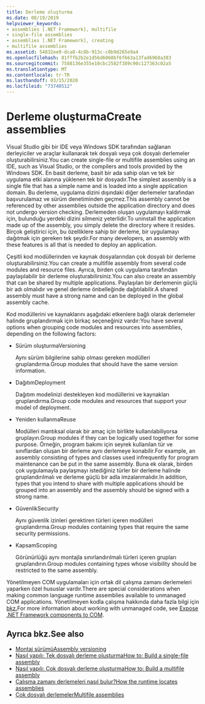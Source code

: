 ```yaml
---
title: Derleme oluşturma
ms.date: 08/19/2019
helpviewer_keywords:
- assemblies [.NET Framework], multifile
- single-file assemblies
- assemblies [.NET Framework], creating
- multifile assemblies
ms.assetid: 54832ee9-dca8-4c8b-913c-c0b9d265e9a4
ms.openlocfilehash: 81fffb2b2e1d56d6068bf6f663a13fad6968a383
ms.sourcegitcommit: 7588136e355e10cbc2582f389c90c127363c02a5
ms.translationtype: MT
ms.contentlocale: tr-TR
ms.lasthandoff: 03/15/2020
ms.locfileid: "73740512"
---
```

# <a name="create-assemblies"></a><span data-ttu-id="69a5f-102">Derleme oluşturma</span><span class="sxs-lookup"><span data-stu-id="69a5f-102">Create assemblies</span></span>

<span data-ttu-id="69a5f-103">Visual Studio gibi bir IDE veya Windows SDK tarafından sağlanan derleyiciler ve araçlar kullanarak tek dosyalı veya çok dosyalı derlemeler oluşturabilirsiniz.</span><span class="sxs-lookup"><span data-stu-id="69a5f-103">You can create single-file or multifile assemblies using an IDE, such as Visual Studio, or the compilers and tools provided by the Windows SDK.</span></span> <span data-ttu-id="69a5f-104">En basit derleme, basit bir ada sahip olan ve tek bir uygulama etki alanına yüklenen tek bir dosyadır.</span><span class="sxs-lookup"><span data-stu-id="69a5f-104">The simplest assembly is a single file that has a simple name and is loaded into a single application domain.</span></span> <span data-ttu-id="69a5f-105">Bu derleme, uygulama dizini dışındaki diğer derlemeler tarafından başvurulamaz ve sürüm denetiminden geçmez.</span><span class="sxs-lookup"><span data-stu-id="69a5f-105">This assembly cannot be referenced by other assemblies outside the application directory and does not undergo version checking.</span></span> <span data-ttu-id="69a5f-106">Derlemeden oluşan uygulamayı kaldırmak için, bulunduğu yerdeki dizini silmeniz yeterlidir.</span><span class="sxs-lookup"><span data-stu-id="69a5f-106">To uninstall the application made up of the assembly, you simply delete the directory where it resides.</span></span> <span data-ttu-id="69a5f-107">Birçok geliştirici için, bu özelliklere sahip bir derleme, bir uygulamayı dağıtmak için gereken tek şeydir.</span><span class="sxs-lookup"><span data-stu-id="69a5f-107">For many developers, an assembly with these features is all that is needed to deploy an application.</span></span>

<span data-ttu-id="69a5f-108">Çeşitli kod modüllerinden ve kaynak dosyalarından çok dosyalı bir derleme oluşturabilirsiniz.</span><span class="sxs-lookup"><span data-stu-id="69a5f-108">You can create a multifile assembly from several code modules and resource files.</span></span> <span data-ttu-id="69a5f-109">Ayrıca, birden çok uygulama tarafından paylaşılabilir bir derleme oluşturabilirsiniz.</span><span class="sxs-lookup"><span data-stu-id="69a5f-109">You can also create an assembly that can be shared by multiple applications.</span></span> <span data-ttu-id="69a5f-110">Paylaşılan bir derlemenin güçlü bir adı olmalıdır ve genel derleme önbelleğinde dağıtılabilir.</span><span class="sxs-lookup"><span data-stu-id="69a5f-110">A shared assembly must have a strong name and can be deployed in the global assembly cache.</span></span>

<span data-ttu-id="69a5f-111">Kod modüllerini ve kaynaklarını aşağıdaki etkenlere bağlı olarak derlemeler halinde gruplandırmak için birkaç seçeneğiniz vardır:</span><span class="sxs-lookup"><span data-stu-id="69a5f-111">You have several options when grouping code modules and resources into assemblies, depending on the following factors:</span></span>

- <span data-ttu-id="69a5f-112">Sürüm oluşturma</span><span class="sxs-lookup"><span data-stu-id="69a5f-112">Versioning</span></span>

     <span data-ttu-id="69a5f-113">Aynı sürüm bilgilerine sahip olması gereken modülleri gruplandırma.</span><span class="sxs-lookup"><span data-stu-id="69a5f-113">Group modules that should have the same version information.</span></span>

- <span data-ttu-id="69a5f-114">Dağıtım</span><span class="sxs-lookup"><span data-stu-id="69a5f-114">Deployment</span></span>

     <span data-ttu-id="69a5f-115">Dağıtım modelinizi destekleyen kod modüllerini ve kaynakları gruplandırma.</span><span class="sxs-lookup"><span data-stu-id="69a5f-115">Group code modules and resources that support your model of deployment.</span></span>

- <span data-ttu-id="69a5f-116">Yeniden kullanma</span><span class="sxs-lookup"><span data-stu-id="69a5f-116">Reuse</span></span>

     <span data-ttu-id="69a5f-117">Modülleri mantıksal olarak bir amaç için birlikte kullanılabiliyorsa gruplayın.</span><span class="sxs-lookup"><span data-stu-id="69a5f-117">Group modules if they can be logically used together for some purpose.</span></span> <span data-ttu-id="69a5f-118">Örneğin, program bakımı için seyrek kullanılan tür ve sınıflardan oluşan bir derleme aynı derlemeye konabilir.</span><span class="sxs-lookup"><span data-stu-id="69a5f-118">For example, an assembly consisting of types and classes used infrequently for program maintenance can be put in the same assembly.</span></span> <span data-ttu-id="69a5f-119">Buna ek olarak, birden çok uygulamayla paylaşmayı istediğiniz türler bir derleme halinde gruplandırılmalı ve derleme güçlü bir adla imzalanmalıdır.</span><span class="sxs-lookup"><span data-stu-id="69a5f-119">In addition, types that you intend to share with multiple applications should be grouped into an assembly and the assembly should be signed with a strong name.</span></span>

- <span data-ttu-id="69a5f-120">Güvenlik</span><span class="sxs-lookup"><span data-stu-id="69a5f-120">Security</span></span>

     <span data-ttu-id="69a5f-121">Aynı güvenlik izinleri gerektiren türleri içeren modülleri gruplandırma.</span><span class="sxs-lookup"><span data-stu-id="69a5f-121">Group modules containing types that require the same security permissions.</span></span>

- <span data-ttu-id="69a5f-122">Kapsam</span><span class="sxs-lookup"><span data-stu-id="69a5f-122">Scoping</span></span>

     <span data-ttu-id="69a5f-123">Görünürlüğü aynı montajla sınırlandırılmalı türleri içeren grupları gruplandırın.</span><span class="sxs-lookup"><span data-stu-id="69a5f-123">Group modules containing types whose visibility should be restricted to the same assembly.</span></span>

<span data-ttu-id="69a5f-124">Yönetilmeyen COM uygulamaları için ortak dil çalışma zamanı derlemeleri yaparken özel hususlar vardır.</span><span class="sxs-lookup"><span data-stu-id="69a5f-124">There are special considerations when making common language runtime assemblies available to unmanaged COM applications.</span></span> <span data-ttu-id="69a5f-125">Yönetilmeyen kodla çalışma hakkında daha fazla bilgi için [bkz.](../../framework/interop/exposing-dotnet-components-to-com.md)</span><span class="sxs-lookup"><span data-stu-id="69a5f-125">For more information about working with unmanaged code, see [Expose .NET Framework components to COM](../../framework/interop/exposing-dotnet-components-to-com.md).</span></span>

## <a name="see-also"></a><span data-ttu-id="69a5f-126">Ayrıca bkz.</span><span class="sxs-lookup"><span data-stu-id="69a5f-126">See also</span></span>

- [<span data-ttu-id="69a5f-127">Montaj sürümü</span><span class="sxs-lookup"><span data-stu-id="69a5f-127">Assembly versioning</span></span>](versioning.md)
- [<span data-ttu-id="69a5f-128">Nasıl yapılı: Tek dosyalı derleme oluşturma</span><span class="sxs-lookup"><span data-stu-id="69a5f-128">How to: Build a single-file assembly</span></span>](../../framework/app-domains/build-single-file-assembly.md)
- [<span data-ttu-id="69a5f-129">Nasıl yapılı: Çok dosyalı derleme oluşturma</span><span class="sxs-lookup"><span data-stu-id="69a5f-129">How to: Build a multifile assembly</span></span>](../../framework/app-domains/build-multifile-assembly.md)
- [<span data-ttu-id="69a5f-130">Çalışma zamanı derlemeleri nasıl bulur?</span><span class="sxs-lookup"><span data-stu-id="69a5f-130">How the runtime locates assemblies</span></span>](../../framework/deployment/how-the-runtime-locates-assemblies.md)
- [<span data-ttu-id="69a5f-131">Çok dosyalı derlemeler</span><span class="sxs-lookup"><span data-stu-id="69a5f-131">Multifile assemblies</span></span>](../../framework/app-domains/multifile-assemblies.md)

